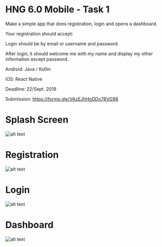 # HNG 6.0 Mobile - Task 1

Make a simple app that does registration, login and opens a dashboard.

Your registration should accept:

Login should be by email or username and password.

After login, it should welcome me with my name and display my other information except password.

Android: Java / Kotlin

iOS: React Native

Deadline: 22/Sept. 2019

Submission: https://forms.gle/VAzEJhHoDDo78VG98


# Splash Screen
![alt text](https://drive.google.com/uc?export=view&id=1lZXu7kkdQOxyvmag1mkRCyvddJV_vhp2)

# Registration
![alt text](https://drive.google.com/uc?export=view&id=120Ate85OOuc2qX4tLeCP82TGYr_J_IrB)

# Login
![alt text](https://drive.google.com/uc?export=view&id=11w0W0gpnUwYD8B4InyILNFyBPDflG5uX)

# Dashboard
![alt text](https://drive.google.com/uc?export=view&id=123eQWI2kMP3juAfarJORDhrxRh4VfuLU)
